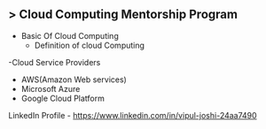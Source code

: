 ## > Cloud Computing Mentorship Program 
- Basic Of Cloud Computing
   - Definition of cloud Computing


-Cloud Service Providers 


- AWS(Amazon Web services)
- Microsoft Azure
- Google Cloud Platform

LinkedIn Profile - https://www.linkedin.com/in/vipul-joshi-24aa7490
